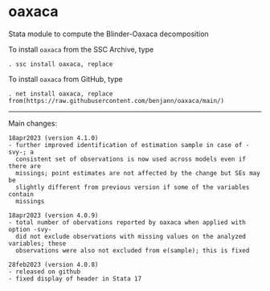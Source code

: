 # oaxaca
Stata module to compute the Blinder-Oaxaca decomposition

To install `oaxaca` from the SSC Archive, type

    . ssc install oaxaca, replace

To install `oaxaca` from GitHub, type

    . net install oaxaca, replace from(https://raw.githubusercontent.com/benjann/oaxaca/main/)

---

Main changes:

    18apr2023 (version 4.1.0)
    - further improved identification of estimation sample in case of -svy-; a
      consistent set of observations is now used across models even if there are
      missings; point estimates are not affected by the change but SEs may be
      slightly different from previous version if some of the variables contain
      missings

    18apr2023 (version 4.0.9)
    - total number of obervations reported by oaxaca when applied with option -svy-
      did not exclude observations with missing values on the analyzed variables; these
      observations were also not excluded from e(sample); this is fixed

    28feb2023 (version 4.0.8)
    - released on github
    - fixed display of header in Stata 17
